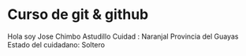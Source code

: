 # Curso de git & github
Hola soy Jose Chimbo Astudillo
Cuidad : Naranjal
Provincia del Guayas
Estado del cuidadano: Soltero